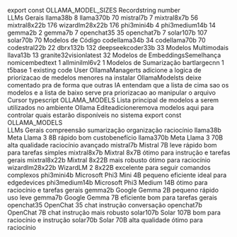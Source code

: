 export const OLLAMA_MODEL_SIZES Recordstring number  
  LLMs Gerais 
llama38b 8
llama370b 70
mistral7b 7
mixtral8x7b 56
mixtral8x22b 176
wizardlm28x22b 176
phi3mini4b 4
phi3medium14b 14
gemma2b 2
gemma7b 7
openchat35 35
openchat7b 7
solar107b 107
solar70b 70
  Modelos de Código 
codellama34b 34
codellama70b 70
codestral22b 22
dbrx132b 132
deepseekcoder33b 33
  Modelos Multimodais 
llava13b 13
granite32visionlatest 32
  Modelos de EmbeddingsSemelhança 
nomicembedtext 1
allminilml6v2 1
  Modelos de Sumarização 
bartlargecnn 1
t5base 1
  existing code 
User
OllamaManagerts adicione a logica de priorizacao de medelos menores na instalar
OllamaModelsts deixe comentado pra de forma que outras IA entendam que a lista de cima sao os modelos e a lista de baixo serve pra priorizacao ao manipular o arquivo
Cursor
typescript
 OLLAMA_MODELS Lista principal de modelos a serem utilizados no ambiente Ollama
 Editeadicioneremova modelos aqui para controlar quais estarão disponíveis no sistema
export const OLLAMA_MODELS  
  LLMs Gerais compreensão sumarização organização raciocínio 
llama38b  Meta Llama 3 8B  rápido bom custobenefício
llama370b  Meta Llama 3 70B  alta qualidade raciocínio avançado
mistral7b  Mistral 7B  leve rápido bom para tarefas simples
mixtral8x7b  Mixtral 8x7B  ótimo para instrução e tarefas gerais
mixtral8x22b  Mixtral 8x22B  mais robusto ótimo para raciocínio
wizardlm28x22b  WizardLM 2 8x22B  excelente para seguir comandos complexos
phi3mini4b  Microsoft Phi3 Mini 4B  pequeno eficiente ideal para edgedevices
phi3medium14b  Microsoft Phi3 Medium 14B  ótimo para raciocínio e tarefas gerais
gemma2b  Google Gemma 2B  pequeno rápido uso leve
gemma7b  Google Gemma 7B  eficiente bom para tarefas gerais
openchat35  OpenChat 35  chat instrução conversação
openchat7b  OpenChat 7B  chat instrução mais robusto
solar107b  Solar 107B  bom para raciocínio e instrução
solar70b  Solar 70B  alta qualidade ótimo para raciocínio
